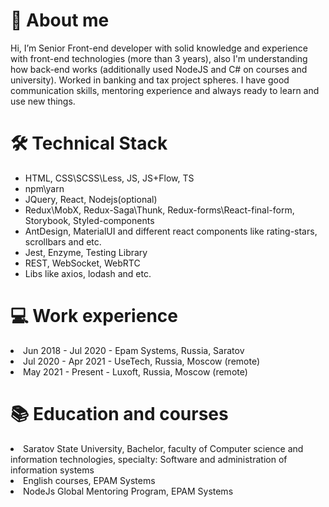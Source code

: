 <h1>👋 About me</h1>
Hi, I’m Senior Front-end developer with solid knowledge and experience with front-end technologies (more than 3 years),
also I'm understanding how back-end works (additionally used NodeJS and C# on courses and university).
Worked in banking and tax project spheres.
I have good communication skills, mentoring experience and always ready to learn and use new things.

<h1>🛠️ Technical Stack</h1>
<ul>
<li>HTML, CSS\SCSS\Less, JS, JS+Flow, TS</li>
<li>npm\yarn</li>
<li>JQuery, React, Nodejs(optional)</li>
<li>Redux\MobX, Redux-Saga\Thunk, Redux-forms\React-final-form, Storybook, Styled-components</li>
<li>AntDesign, MaterialUI and different react components like rating-stars, scrollbars and etc.</li>
<li>Jest, Enzyme, Testing Library</li>
<li>REST, WebSocket, WebRTC</li>
<li>Libs like axios, lodash and etc.</li>
</ul>

<h1>💻 Work experience</h1>
<li>Jun 2018 - Jul 2020 - Epam Systems, Russia, Saratov</li>
<li>Jul 2020 - Apr 2021 - UseTech, Russia, Moscow (remote)</li>
<li>May 2021 - Present - Luxoft, Russia, Moscow (remote)</li>

<h1>📚 Education and courses</h1>
<li>Saratov State University, Bachelor, faculty of Computer science and information technologies, specialty: Software and administration of information systems</li>
<li>English courses, EPAM Systems</li>
<li>NodeJs Global Mentoring Program, EPAM Systems</li>

<!---
dmitriimokienko/dmitriimokienko is a ✨ special ✨ repository because its `README.md` (this file) appears on your GitHub profile.
You can click the Preview link to take a look at your changes.
--->
